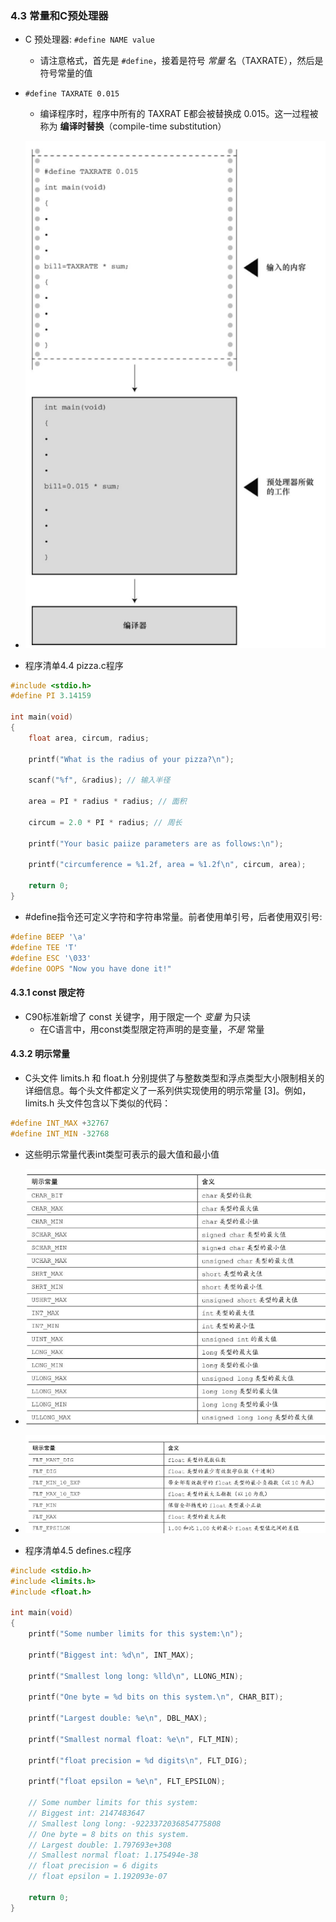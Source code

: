 ### 4.3 常量和C预处理器
* C 预处理器: `#define NAME value`
    * 请注意格式，首先是 `#define`，接着是符号 *常量* 名（TAXRATE），然后是符号常量的值

* `#define TAXRATE 0.015`
    * 编译程序时，程序中所有的 TAXRAT E都会被替换成 0.015。这一过程被称为 **编译时替换**（compile-time substitution）

* ![图4.5 输入的内容和编译后的内容](images/Screenshot_2017-11-07_23-25-24.png)

* 程序清单4.4 pizza.c程序
```c
#include <stdio.h>
#define PI 3.14159

int main(void)
{
    float area, circum, radius;

    printf("What is the radius of your pizza?\n");

    scanf("%f", &radius); // 输入半径

    area = PI * radius * radius; // 面积

    circum = 2.0 * PI * radius; // 周长

    printf("Your basic paiize parameters are as follows:\n");

    printf("circumference = %1.2f, area = %1.2f\n", circum, area);

    return 0;
}
```

* #define指令还可定义字符和字符串常量。前者使用单引号，后者使用双引号:
```c
#define BEEP '\a'
#define TEE 'T'
#define ESC '\033'
#define OOPS "Now you have done it!"
```


#### 4.3.1 const 限定符
* C90标准新增了 const 关键字，用于限定一个 *变量* 为只读
    * 在C语言中，用const类型限定符声明的是变量，*不是* 常量


#### 4.3.2 明示常量
* C头文件 limits.h 和 float.h 分别提供了与整数类型和浮点类型大小限制相关的详细信息。每个头文件都定义了一系列供实现使用的明示常量 [3]。例如，limits.h 头文件包含以下类似的代码：
```c
#define INT_MAX +32767
#define INT_MIN -32768
```

* 这些明示常量代表int类型可表示的最大值和最小值

* ![表4.1 limits.h中的一些明示常量](images/Screenshot_2017-11-07_23-45-44.png)

* ![表4.2 float.h中的一些明示常量](images/Screenshot_2017-11-07_23-46-50.png)

* 程序清单4.5 defines.c程序
```c
#include <stdio.h>
#include <limits.h>
#include <float.h>

int main(void)
{
    printf("Some number limits for this system:\n");

    printf("Biggest int: %d\n", INT_MAX);

    printf("Smallest long long: %lld\n", LLONG_MIN);

    printf("One byte = %d bits on this system.\n", CHAR_BIT);

    printf("Largest double: %e\n", DBL_MAX);

    printf("Smallest normal float: %e\n", FLT_MIN);

    printf("float precision = %d digits\n", FLT_DIG);

    printf("float epsilon = %e\n", FLT_EPSILON);

    // Some number limits for this system:
    // Biggest int: 2147483647
    // Smallest long long: -9223372036854775808
    // One byte = 8 bits on this system.
    // Largest double: 1.797693e+308
    // Smallest normal float: 1.175494e-38
    // float precision = 6 digits
    // float epsilon = 1.192093e-07

    return 0;
}
```
